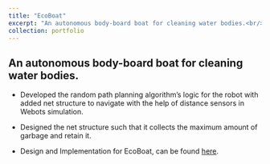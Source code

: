```yaml
---
title: "EcoBoat"
excerpt: "An autonomous body-board boat for cleaning water bodies.<br/><img src='/images/EcoBoat_in_pool.jpg' width='300'>"
collection: portfolio
---
```


<!-- This is an item in your portfolio. It can be have images or nice text. If you name the file .md, it will be parsed as markdown. If you name the file .html, it will be parsed as HTML.  -->

## An autonomous body-board boat for cleaning water bodies.

- Developed the random path planning algorithm’s logic for the robot with added net structure to navigate with the help of distance sensors in Webots simulation.
<!-- ![Track_1](/images/Track_1_SDC.jpg){: .align-left width="300px"} -->

- Designed the net structure such that it collects the maximum amount of garbage and retain it.

- Design and Implementation for EcoBoat, can be found [here](https://github.com/Amann09/pool_cleaning_with_net_structure).